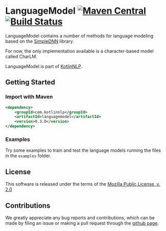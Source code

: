 # LanguageModel [![Maven Central](https://img.shields.io/maven-central/v/com.kotlinnlp/languagemodel.svg?label=Maven%20Central)](https://search.maven.org/search?q=g:%22com.kotlinnlp%22%20AND%20a:%22languagemodel%22) [![Build Status](https://travis-ci.org/KotlinNLP/LanguageModel.svg?branch=master)](https://travis-ci.org/KotlinNLP/LanguageModel)

LanguageModel contains a number of methods for language modeling based on the [SimpleDNN](https://github.com/kotlinnlp/SimpleDNN "SimpleDNN on GitHub") library.
 
For now, the only implementation available is a character-based model called CharLM.

LanguageModel is part of [KotlinNLP](http://kotlinnlp.com/ "KotlinNLP").


## Getting Started

### Import with Maven

```xml
<dependency>
    <groupId>com.kotlinnlp</groupId>
    <artifactId>languagemodel</artifactId>
    <version>0.3.0</version>
</dependency>
```

### Examples

Try some examples to train and test the language models running the files in the `examples` folder.


## License

This software is released under the terms of the 
[Mozilla Public License, v. 2.0](https://mozilla.org/MPL/2.0/ "Mozilla Public License, v. 2.0")


## Contributions

We greatly appreciate any bug reports and contributions, which can be made by filing an issue or making a pull 
request through the [github page](https://github.com/kotlinnlp/LanguageModel "LanguageModel on GitHub").
